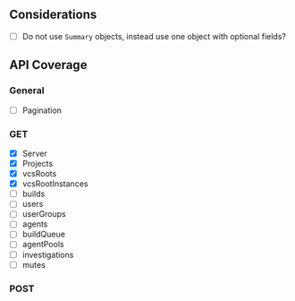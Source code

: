 ## Considerations

- [ ] Do not use `Summary` objects, instead use one object with optional fields?

## API Coverage

### General

- [ ] Pagination

### GET

- [x] Server
- [x] Projects
- [x] vcsRoots
- [x] vcsRootInstances
- [ ] builds
- [ ] users
- [ ] userGroups
- [ ] agents
- [ ] buildQueue
- [ ] agentPools
- [ ] investigations
- [ ] mutes

### POST
